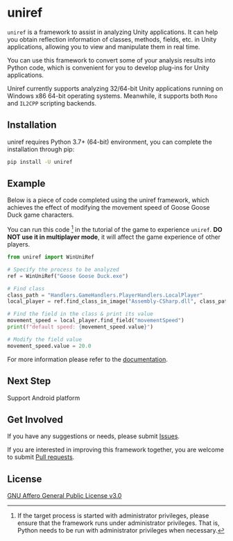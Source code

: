 # uniref

`uniref` is a framework to assist in analyzing Unity applications. It can help you obtain reflection information of classes, methods, fields, etc. in Unity applications, allowing you to view and manipulate them in real time.

You can use this framework to convert some of your analysis results into Python code, which is convenient for you to develop plug-ins for Unity applications.

Uniref currently supports analyzing 32/64-bit Unity applications running on Windows x86 64-bit operating systems. Meanwhile, it supports both `Mono` and `IL2CPP` scripting backends.

## Installation

uniref requires Python 3.7+ (64-bit) environment, you can complete the installation through pip:

```bash
pip install -U uniref
```

## Example

Below is a piece of code completed using the uniref framework, which achieves the effect of modifying the movement speed of Goose Goose Duck game characters.

You can run this code [^1] in the tutorial of the game to experience `uniref`. **DO NOT use it in multiplayer mode**, it will affect the game experience of other players.

```Python
from uniref import WinUniRef

# Specify the process to be analyzed
ref = WinUniRef("Goose Goose Duck.exe")

# Find class
class_path = "Handlers.GameHandlers.PlayerHandlers.LocalPlayer"
local_player = ref.find_class_in_image("Assembly-CSharp.dll", class_path)

# Find the field in the class & print its value
movement_speed = local_player.find_field("movementSpeed")
print(f"default speed: {movement_speed.value}")

# Modify the field value
movement_speed.value = 20.0
```

For more information please refer to the [documentation](uniref.rtfd.io). 

## Next Step

Support Android platform

## Get Involved

If you have any suggestions or needs, please submit [Issues](https://github.com/in1nit1t/uniref/issues).

If you are interested in improving this framework together, you are welcome to submit [Pull requests](https://github.com/in1nit1t/uniref/pulls).

## License

[GNU Affero General Public License v3.0](https://github.com/in1nit1t/uniref/blob/main/LICENSE)


[^1]: If the target process is started with administrator privileges, please ensure that the framework runs under administrator privileges. That is, Python needs to be run with administrator privileges when necessary.
